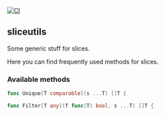 [![CI](https://github.com/dkharms/sliceutils/actions/workflows/main-workflow.yml/badge.svg?branch=main)](https://github.com/dkharms/sliceutils/actions/workflows/main-workflow.yml)

## sliceutils

Some generic stuff for slices.

Here you can find frequently used methods for slices.

### Available methods

```go
func Unique[T comparable](s ...T) []T {
```

```go
func Filter[T any](f func(T) bool, s ...T) []T {
```
